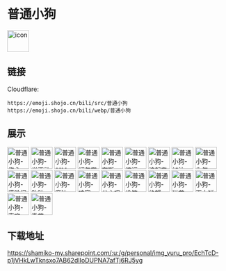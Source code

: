# 普通小狗
<img src="https://emoji.shojo.cn/bili/src/普通小狗/icon.png" width="50" height="50" alt="icon">

## 链接
Cloudflare:
```
https://emoji.shojo.cn/bili/src/普通小狗
https://emoji.shojo.cn/bili/webp/普通小狗
```
## 展示
<img src="https://emoji.shojo.cn/bili/src/普通小狗/普通小狗-伤心.png" width="50" height="50" alt="普通小狗-伤心">
<img src="https://emoji.shojo.cn/bili/src/普通小狗/普通小狗-学不动了.png" width="50" height="50" alt="普通小狗-学不动了">
<img src="https://emoji.shojo.cn/bili/src/普通小狗/普通小狗-emo.png" width="50" height="50" alt="普通小狗-emo">
<img src="https://emoji.shojo.cn/bili/src/普通小狗/普通小狗-打包带走.png" width="50" height="50" alt="普通小狗-打包带走">
<img src="https://emoji.shojo.cn/bili/src/普通小狗/普通小狗-奈斯.png" width="50" height="50" alt="普通小狗-奈斯">
<img src="https://emoji.shojo.cn/bili/src/普通小狗/普通小狗-惊讶.png" width="50" height="50" alt="普通小狗-惊讶">
<img src="https://emoji.shojo.cn/bili/src/普通小狗/普通小狗-浪起来.png" width="50" height="50" alt="普通小狗-浪起来">
<img src="https://emoji.shojo.cn/bili/src/普通小狗/普通小狗-加油.png" width="50" height="50" alt="普通小狗-加油">
<img src="https://emoji.shojo.cn/bili/src/普通小狗/普通小狗-生气.png" width="50" height="50" alt="普通小狗-生气">
<img src="https://emoji.shojo.cn/bili/src/普通小狗/普通小狗-满脸问号.png" width="50" height="50" alt="普通小狗-满脸问号">
<img src="https://emoji.shojo.cn/bili/src/普通小狗/普通小狗-贴贴.png" width="50" height="50" alt="普通小狗-贴贴">
<img src="https://emoji.shojo.cn/bili/src/普通小狗/普通小狗-魔法.png" width="50" height="50" alt="普通小狗-魔法">
<img src="https://emoji.shojo.cn/bili/src/普通小狗/普通小狗-哇塞.png" width="50" height="50" alt="普通小狗-哇塞">
<img src="https://emoji.shojo.cn/bili/src/普通小狗/普通小狗-公主叹气.png" width="50" height="50" alt="普通小狗-公主叹气">
<img src="https://emoji.shojo.cn/bili/src/普通小狗/普通小狗-偷笑.png" width="50" height="50" alt="普通小狗-偷笑">
<img src="https://emoji.shojo.cn/bili/src/普通小狗/普通小狗-绝望.png" width="50" height="50" alt="普通小狗-绝望">
<img src="https://emoji.shojo.cn/bili/src/普通小狗/普通小狗-送花.png" width="50" height="50" alt="普通小狗-送花">
<img src="https://emoji.shojo.cn/bili/src/普通小狗/普通小狗-画大饼.png" width="50" height="50" alt="普通小狗-画大饼">
<img src="https://emoji.shojo.cn/bili/src/普通小狗/普通小狗-喜欢.png" width="50" height="50" alt="普通小狗-喜欢">
<img src="https://emoji.shojo.cn/bili/src/普通小狗/普通小狗-撒花.png" width="50" height="50" alt="普通小狗-撒花">

## 下载地址

https://shamiko-my.sharepoint.com/:u:/g/personal/img_yuru_pro/EchTcD-p1jVHkLwTknsxo7AB62dIIoDUPNA7afTj6RJ5yg